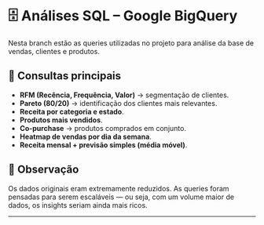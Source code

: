 # 🗄️ Análises SQL – Google BigQuery

Nesta branch estão as queries utilizadas no projeto para análise da base de vendas, clientes e produtos.  

## 🔑 Consultas principais

- **RFM (Recência, Frequência, Valor)** → segmentação de clientes.  
- **Pareto (80/20)** → identificação dos clientes mais relevantes.  
- **Receita por categoria e estado**.  
- **Produtos mais vendidos**.  
- **Co-purchase** → produtos comprados em conjunto.  
- **Heatmap de vendas por dia da semana**.  
- **Receita mensal + previsão simples (média móvel)**.  

## 📌 Observação
Os dados originais eram extremamente reduzidos. As queries foram pensadas para serem escaláveis — ou seja, com um volume maior de dados, os insights seriam ainda mais ricos.  

---

